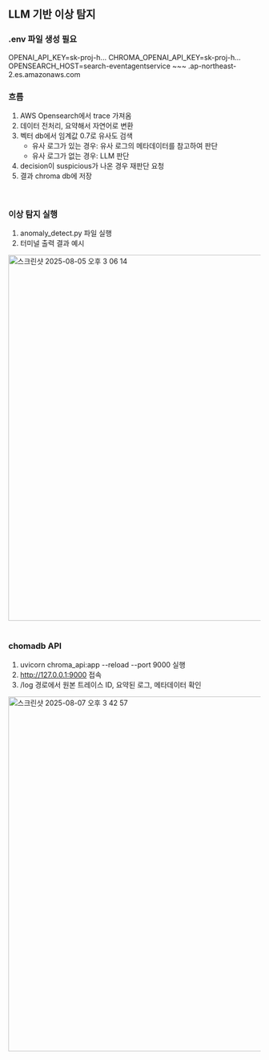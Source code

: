 LLM 기반 이상 탐지
--- 

### .env 파일 생성 필요
OPENAI_API_KEY=sk-proj-h...
CHROMA_OPENAI_API_KEY=sk-proj-h...
OPENSEARCH_HOST=search-eventagentservice ~~~ .ap-northeast-2.es.amazonaws.com 
<br>


### 흐름
1. AWS Opensearch에서 trace 가져옴
2. 데이터 전처리, 요약해서 자연어로 변환
3. 벡터 db에서 임계값 0.7로 유사도 검색 
   * 유사 로그가 있는 경우: 유사 로그의 메타데이터를 참고하여 판단
   * 유사 로그가 없는 경우: LLM 판단
4. decision이 suspicious가 나온 경우 재판단 요청
5. 결과 chroma db에 저장
<br>


### 이상 탐지 실행
1. anomaly_detect.py 파일 실행
2. 터미널 출력 결과 예시
<img width="1110" height="729" alt="스크린샷 2025-08-05 오후 3 06 14" src="https://github.com/user-attachments/assets/508c9c56-8082-4226-a6d0-a11ebb9a1d42" />

<br>
<br>




### chomadb API
1. uvicorn chroma_api:app --reload --port 9000 실행
2. http://127.0.0.1:9000 접속
3. /log 경로에서 원본 트레이스 ID, 요약된 로그, 메타데이터 확인
<img width="1437" height="707" alt="스크린샷 2025-08-07 오후 3 42 57" src="https://github.com/user-attachments/assets/07ff5892-567a-4573-bc77-7c1615f761c1" />

